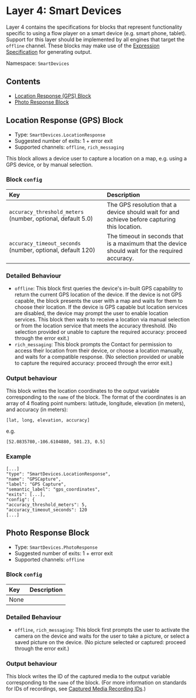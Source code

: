 # Layer 4: Smart Devices

Layer 4 contains the specifications for blocks that represent functionality specific to using a flow player on a smart device \(e.g. smart phone, tablet\).  
Support for this layer should be implemented by all engines that target the `offline` channel. These blocks may make use of the [Expression Specification](../expressions.md) for generating output.

Namespace: `SmartDevices`

## Contents

* [Location Response \(GPS\) Block](blocks-3.md#location-response-gps-block)
* [Photo Response Block](blocks-3.md#photo-response-block)

## Location Response \(GPS\) Block

* Type: `SmartDevices.LocationResponse`
* Suggested number of exits: 1 + error exit
* Supported channels: `offline`, `rich_messaging`

This block allows a device user to capture a location on a map, e.g. using a GPS device, or by manual selection.

### Block `config`

| Key | Description |
| :--- | :--- |
| `accuracy_threshold_meters` \(number, optional, default 5.0\) | The GPS resolution that a device should wait for and achieve before capturing this location. |
| `accuracy_timeout_seconds` \(number, optional, default 120\) | The timeout in seconds that is a maximum that the device should wait for the required accuracy. |

### Detailed Behaviour

* `offline`: This block first queries the device's in-built GPS capability to return the current GPS location of the device. If the device is not GPS capable, the block presents the user with a map and waits for them to choose their location.  If the device is GPS capable but location services are disabled, the device may prompt the user to enable location services. This block then waits to receive a location via manual selection or from the location service that meets the accuracy threshold.  \(No selection provided or unable to capture the required accuracy: proceed through the error exit.\)
* `rich_messaging`: This block prompts the Contact for permission to access their location from their device, or choose a location manually, and waits for a compatible response. \(No selection provided or unable to capture the required accuracy: proceed through the error exit.\)

### Output behaviour

This block writes the location coordinates to the output variable corresponding to the `name` of the block. The format of the coordinates is an array of 4 floating point numbers: latitude, longitude, elevation \(in meters\), and accuracy \(in meters\):

```text
[lat, long, elevation, accuracy]
```

e.g.

```text
[52.0835780,-106.6104880, 501.23, 0.5]
```

### Example

```text
[...]
"type": "SmartDevices.LocationResponse",
"name": "GPSCapture",
"label": "GPS Capture",
"semantic_label": "gps_coordinates",
"exits": [...],
"config": {
"accuracy_threshold_meters": 5,
"accuracy_timeout_seconds": 120
[...]
```

## Photo Response Block

* Type: `SmartDevices.PhotoResponse`
* Suggested number of exits: 1 + error exit
* Supported channels: `offline`

### Block `config`

| Key | Description |
| :--- | :--- |
| None |  |

### Detailed Behaviour

* `offline`, `rich_messaging`: This block first prompts the user to activate the camera on the device and waits for the user to take a picture, or select a saved picture on the device. \(No picture selected or captured: proceed through the error exit.\)

### Output behaviour

This block writes the ID of the captured media to the output variable corresponding to the `name` of the block. \(For more information on standards for IDs of recordings, see [Captured Media Recording IDs](https://github.com/floip/flow-specification/tree/7a09ac6d0cd28370fd159bce33d69f61c8eb4c30/layers/layer4/TODO/README.md).\)

